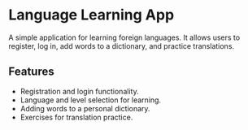 # Language Learning App

A simple application for learning foreign languages. It allows users to register, log in, add words to a dictionary, and practice translations.

## Features
- Registration and login functionality.
- Language and level selection for learning.
- Adding words to a personal dictionary.
- Exercises for translation practice.
